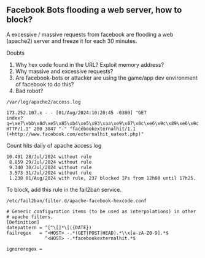 ## Facebook Bots flooding a web server, how to block?
A excessive / massive requests from facebook are flooding a web (apache2) server and freeze it for each 30 minutes.

Doubts
1.  Why hex code found in the URL? Exploit memory address?
2.  Why massive and excessive requests?
3.  Are facebook-bots or attacker are using the game/app dev environment of facebook to do this?
4.  Bad robot?

`/var/log/apache2/access.log`
```
173.252.107.x - - [01/Aug/2024:10:20:45 -0300] "GET
index?q=\xe7\xbb\x8d\xe5\x85\xb4\xe5\x93\xaa\xe9\x87\x8c\xe6\x9c\x89\xe6\x9c
HTTP/1.1" 200 3847 "-" "facebookexternalhit/1.1
(+http://www.facebook.com/externalhit_uatext.php)"
```

Count hits daily of apache access log
```
10.491 28/Jul/2024 without rule
 8.859 29/Jul/2024 without rule
 9.340 30/Jul/2024 without rule
 3.573 31/Jul/2024 without rule
 1.238 01/Aug/2024 with rule, 237 blocked IPs from 12h00 until 17h25.
```

To block, add this rule in the fail2ban service.

`/etc/fail2ban/filter.d/apache-facebook-hexcode.conf`
```
# Generic configuration items (to be used as interpolations) in other
# apache filters.
[Definition]
datepattern = ^[^\[]*\[({DATE})
failregex   = ^<HOST> -.*(GET|POST|HEAD).*\\x[a-zA-Z0-9].*$
              ^<HOST> -.*facebookexternalhit.*$
              
ignoreregex =
```
